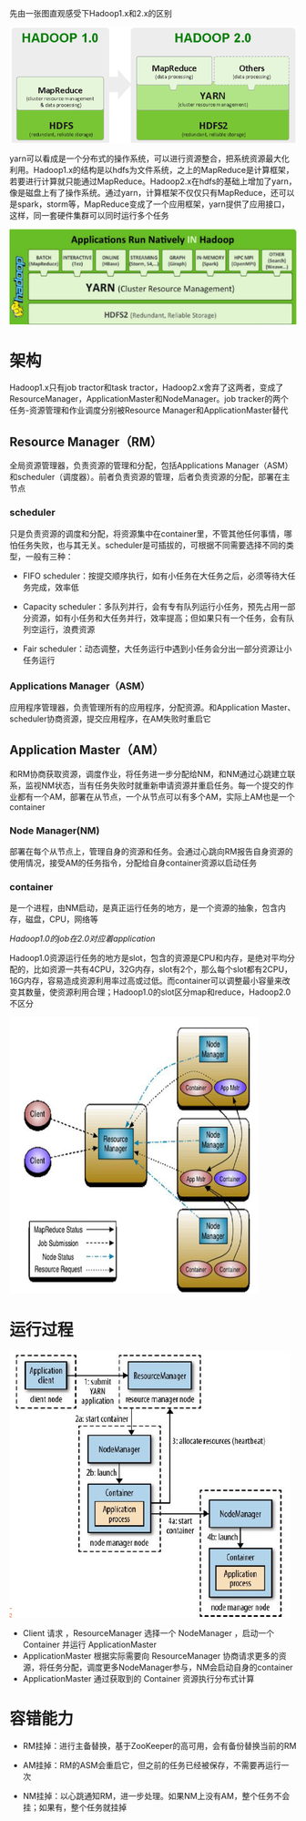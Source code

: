先由一张图直观感受下Hadoop1.x和2.x的区别

![](.\pictures\hadoop2vs1.png)

yarn可以看成是一个分布式的操作系统，可以进行资源整合，把系统资源最大化利用。Hadoop1.x的结构是以hdfs为文件系统，之上的MapReduce是计算框架，若要进行计算就只能通过MapReduce。Hadoop2.x在hdfs的基础上增加了yarn，像是磁盘上有了操作系统。通过yarn，计算框架不仅仅只有MapReduce，还可以是spark，storm等，MapReduce变成了一个应用框架，yarn提供了应用接口，这样，同一套硬件集群可以同时运行多个任务

![](.\pictures\yarn.png)

# 架构

Hadoop1.x只有job tractor和task tractor，Hadoop2.x舍弃了这两者，变成了ResourceManager，ApplicationMaster和NodeManager。job tracker的两个任务-资源管理和作业调度分别被Resource Manager和ApplicationMaster替代

## Resource Manager（RM）

全局资源管理器，负责资源的管理和分配，包括Applications Manager（ASM）和scheduler（调度器）。前者负责资源的管理，后者负责资源的分配，部署在主节点

### scheduler

只是负责资源的调度和分配，将资源集中在container里，不管其他任何事情，哪怕任务失败，也与其无关。scheduler是可插拔的，可根据不同需要选择不同的类型，一般有三种：

* FIFO scheduler：按提交顺序执行，如有小任务在大任务之后，必须等待大任务完成，效率低

* Capacity scheduler：多队列并行，会有专有队列运行小任务，预先占用一部分资源，如有小任务和大任务并行，效率提高；但如果只有一个任务，会有队列空运行，浪费资源

* Fair scheduler：动态调整，大任务运行中遇到小任务会分出一部分资源让小任务运行

### Applications Manager（ASM）

应用程序管理器，负责管理所有的应用程序，分配资源。和Application Master、scheduler协商资源，提交应用程序，在AM失败时重启它

## Application Master（AM）

和RM协商获取资源，调度作业，将任务进一步分配给NM，和NM通过心跳建立联系，监视NM状态，当有任务失败时就重新申请资源并重启任务。每一个提交的作业都有一个AM，部署在从节点，一个从节点可以有多个AM，实际上AM也是一个container

### Node Manager(NM)

部署在每个从节点上，管理自身的资源和任务。会通过心跳向RM报告自身资源的使用情况，接受AM的任务指令，分配给自身container资源以启动任务

### container

是一个进程，由NM启动，是真正运行任务的地方，是一个资源的抽象，包含内存，磁盘，CPU，网络等

*Hadoop1.0的job在2.0对应着application*

Hadoop1.0资源运行任务的地方是slot，包含的资源是CPU和内存，是绝对平均分配的，比如资源一共有4CPU，32G内存，slot有2个，那么每个slot都有2CPU，16G内存，容易造成资源利用率过高或过低。而container可以调整最小容量来改变其数量，使资源利用合理；Hadoop1.0的slot区分map和reduce，Hadoop2.0不区分

![](.\pictures\架构.png)

# 运行过程

![](.\pictures\yarnyu.png)

- Client 请求 ，ResourceManager 选择一个 NodeManager ，启动一个Container 并运行 ApplicationMaster 
- ApplicationMaster 根据实际需要向 ResourceManager 协商请求更多的资源，将任务分配，调度更多NodeManager参与，NM会启动自身的container
- ApplicationMaster 通过获取到的 Container 资源执行分布式计算

# 容错能力

* RM挂掉：进行主备替换，基于ZooKeeper的高可用，会有备份替换当前的RM

* AM挂掉：RM的ASM会重启它，但之前的任务已经被保存，不需要再运行一次

* NM挂掉：以心跳通知RM，进一步处理。如果NM上没有AM，整个任务不会挂；如果有，整个任务就挂掉

